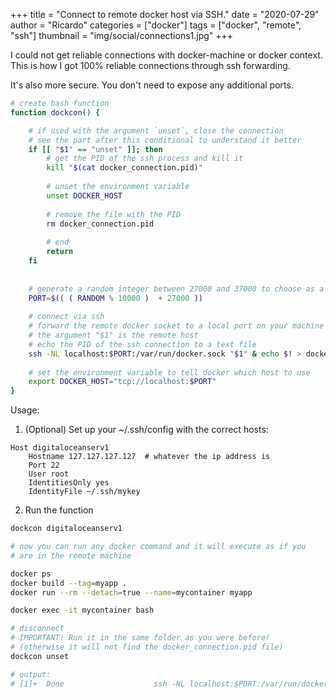 +++
title = "Connect to remote docker host via SSH."
date = "2020-07-29"
author = "Ricardo"
categories = ["docker"]
tags = ["docker", "remote", "ssh"]
thumbnail = "img/social/connections1.jpg"
+++

I could not get reliable connections with docker-machine or docker context. This is how I got 100% reliable connections through ssh forwarding.

It's also more secure. You don't need to expose any additional ports.

```sh
# create bash function
function dockcon() {

	# if used with the argument `unset`, close the connection
	# see the part after this conditional to understand it better
    if [[ "$1" == "unset" ]]; then
    	# get the PID of the ssh process and kill it
        kill "$(cat docker_connection.pid)"
        
        # unset the environment variable
        unset DOCKER_HOST
        
        # remove the file with the PID
        rm docker_connection.pid
        
        # end
        return
    fi
    
    
    # generate a random integer between 27000 and 37000 to choose as a port
    PORT=$(( ( RANDOM % 10000 )  + 27000 ))
    
    # connect via ssh
    # forward the remote docker socket to a local port on your machine
    # the argument "$1" is the remote host
    # echo the PID of the ssh connection to a text file
    ssh -NL localhost:$PORT:/var/run/docker.sock "$1" & echo $! > docker_connection.pid
    
    # set the environment variable to tell docker which host to use
    export DOCKER_HOST="tcp://localhost:$PORT"
}

```

Usage:

1. (Optional) Set up your ~/.ssh/config with the correct hosts:

```
Host digitaloceanserv1
    Hostname 127.127.127.127  # whatever the ip address is
    Port 22
    User root
    IdentitiesOnly yes
    IdentityFile ~/.ssh/mykey
```

2. Run the function

```sh
dockcon digitaloceanserv1

# now you can run any docker command and it will execute as if you
# are in the remote machine

docker ps
docker build --tag=myapp .
docker run --rm --detach=true --name=mycontainer myapp

docker exec -it mycontainer bash

# disconnect
# IMPORTANT! Run it in the same folder as you were before!
# (otherwise it will not find the docker_connection.pid file)
dockcon unset

# output:
# [1]+  Done                    ssh -NL localhost:$PORT:/var/run/docker.sock "$1"
```